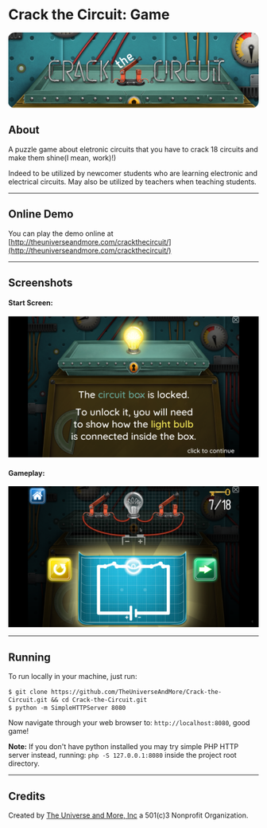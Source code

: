 # Crack the Circuit: Game

<p align="center"> <img src='./media/crack-the-circuit-logo.png' /></p>

## About

A puzzle game about eletronic circuits that you have to crack 18 circuits and make them shine(I mean, work)!)

Indeed to be utilized by newcomer students who are learning electronic and electrical circuits. May also be utilized by teachers when teaching students.

---

## Online Demo

You can play the demo online at [http://theuniverseandmore.com/crackthecircuit/](http://theuniverseandmore.com/crackthecircuit/)

---

## Screenshots

#### Start Screen: 
![Start Screen](./media/crack-the-circuit-screen-2.png)

#### Gameplay:

![Gameplay screen](./media/crack-the-circuit-screen-1.png)

---

## Running

To run locally in your machine, just run:

```
$ git clone https://github.com/TheUniverseAndMore/Crack-the-Circuit.git && cd Crack-the-Circuit.git
$ python -m SimpleHTTPServer 8080
```

Now navigate through your web browser to: `http://localhost:8080`, good game!

**Note:** If you don't have python installed you may try simple PHP HTTP server instead, running: `php -S 127.0.0.1:8080` inside the project root directory.

---

## Credits

Created by [The Universe and More, Inc](http://theuniverseandmore.com) a 501(c)3 Nonprofit Organization.